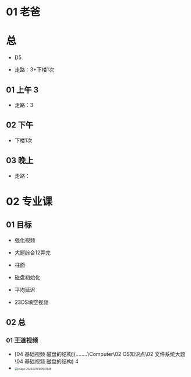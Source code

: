 # 01 老爸

 

# 总

 * D5
  
 * 走路：3+下楼1次
  
   

 

## 01 上午 3

 * 走路：3

## 02 下午

 * 下楼1次

## 03 晚上

 * 走路：

 

# 02 专业课

 

## 01 目标

 * 强化视频
  
 * 大题综合12弄完
  
 * 柱面
  
 * 磁盘初始化
  
 * 平均延迟
  
 * 23DS填空视频
  
   

## 02 总 



### 01 王道视频 

*  [04 基础视频 磁盘的结构](..\..\..\..\Computer\02 OS知识点\02 文件系统大题\04 基础视频 磁盘的结构) 4
  * <img src="https://cvp.oss-cn-shanghai.aliyuncs.com/picgo/202402191005978.png" alt="image-20240219100541946" style="zoom:50%;" />

